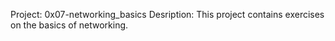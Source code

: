 Project: 0x07-networking_basics
Desription: This project contains exercises on the basics of networking.

